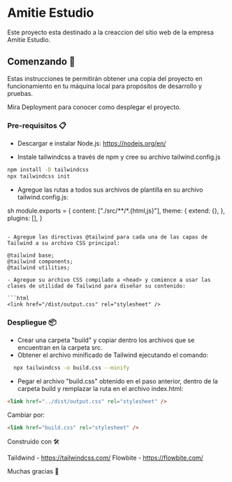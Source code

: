 # Amitie Estudio

Este proyecto esta destinado a la creaccion del sitio web de la empresa Amitie Estudio.

## Comenzando 🚀

Estas instrucciones te permitirán obtener una copia del proyecto en funcionamiento en tu máquina local para propósitos de desarrollo y pruebas.

Mira Deployment para conocer como desplegar el proyecto.

### Pre-requisitos 📋

- Descargar e instalar Node.js: https://nodejs.org/en/

- Instale tailwindcss a través de npm y cree su archivo tailwind.config.js

```sh
npm install -D tailwindcss
npx tailwindcss init
```

- Agregue las rutas a todos sus archivos de plantilla en su archivo tailwind.config.js:

sh
module.exports = {
content: ["./src/**/*.{html,js}"],
theme: {
extend: {},
},
plugins: [],
}

````

- Agregue las directivas @tailwind para cada una de las capas de Tailwind a su archivo CSS principal:

@tailwind base;
@tailwind components;
@tailwind utilities;

- Agregue su archivo CSS compilado a <head> y comience a usar las clases de utilidad de Tailwind para diseñar su contenido:

```html
<link href="/dist/output.css" rel="stylesheet" />
````

### Despliegue 📦

- Crear una carpeta "build" y copiar dentro los archivos que se encuentran en la carpeta src.
- Obtener el archivo minificado de Tailwind ejecutando el comando:

```sh
  npx tailwindcss -o build.css --minify
```

- Pegar el archivo "build.css" obtenido en el paso anterior, dentro de la carpeta build y remplazar la ruta en el archivo index.html:

```html
<link href="../dist/output.css" rel="stylesheet" />
```

Cambiar por:

```html
<link href="build.css" rel="stylesheet" />
```

Construido con 🛠️

Taildwind - https://tailwindcss.com/
Flowbite - https://flowbite.com/

Muchas gracias 🎁
